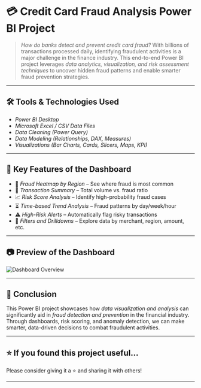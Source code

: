 # 💳 Credit Card Fraud Analysis Power BI Project

> *How do banks detect and prevent credit card fraud?*
> With billions of transactions processed daily, identifying fraudulent activities is a major challenge in the finance industry. This end-to-end Power BI project leverages *data analytics, visualization, and risk assessment techniques* to uncover hidden fraud patterns and enable smarter fraud prevention strategies.
---

## 🛠 Tools & Technologies Used

* *Power BI Desktop*
* *Microsoft Excel / CSV Data Files*
* *Data Cleaning (Power Query)*
* *Data Modeling (Relationships, DAX, Measures)*
* *Visualizations (Bar Charts, Cards, Slicers, Maps, KPI)*

---

## 📌 Key Features of the Dashboard

* 📍 *Fraud Heatmap by Region* – See where fraud is most common
* 🧮 *Transaction Summary* – Total volume vs. fraud ratio
* 📈 *Risk Score Analysis* – Identify high-probability fraud cases
* ⏳ *Time-based Trend Analysis* – Fraud patterns by day/week/hour
* ⚠ *High-Risk Alerts* – Automatically flag risky transactions
* 📂 *Filters and Drilldowns* – Explore data by merchant, region, amount, etc.

---

## 📷 Preview of the Dashboard

![Dashboard Overview](./Screenshots/dashboard-overview.png)

---

## 🚀 Conclusion

This Power BI project showcases how *data visualization and analysis* can significantly aid in *fraud detection and prevention* in the financial industry. Through dashboards, risk scoring, and anomaly detection, we can make smarter, data-driven decisions to combat fraudulent activities.

---

## ⭐ If you found this project useful...

Please consider giving it a ⭐ and sharing it with others!

---
